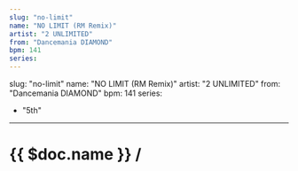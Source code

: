 ```yaml
---
slug: "no-limit"
name: "NO LIMIT (RM Remix)"
artist: "2 UNLIMITED"
from: "Dancemania DIAMOND"
bpm: 141
series:
---
```

slug: "no-limit"
name: "NO LIMIT (RM Remix)"
artist: "2 UNLIMITED"
from: "Dancemania DIAMOND"
bpm: 141
series:
  - "5th"
---

# {{ $doc.name }} /